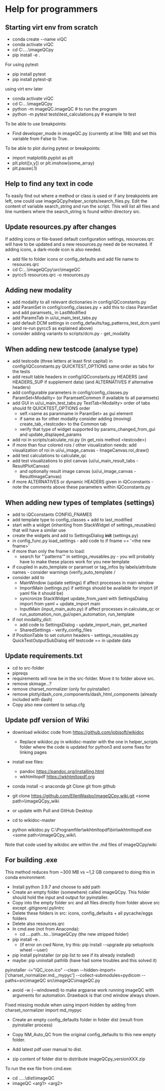 # Help for programmers

## Starting virt env from scratch
- conda create --name viQC
- conda activate viQC
- cd C:\....\imageQCpy
- pip install -e .

For using pytest:
- pip install pytest
- pip install pytest-qt

using virt env later
- conda activate viQC
- cd C:\...\imageQCpy
- python -m imageQC.imageQC # to run the program
- python -m pytest tests\test_calculations.py # example to test

To be able to use breakpoints:
- Find developer_mode in imageQC.py (currently at line 198) and set this variable from False to True.

To be able to plot during pytest or breakpoints:
- import matplotlib.pyplot as plt
- plt.plot([x,y]) or plt.imshow(some_array)
- plt.pause(.1)

## Help to find any text in code
To easily find out where a method or class is used or if any breakpoints are left, one could use imageQCpy/helper_scripts/search_files.py.
Edit the content of variable search_string and run the script. This will list all files and line numbers where the search_string is found within directory src.

## Update resources.py after changes
If adding icons or file-based default configuration settings, resources.qrc will have to be updated and a new resources.py need de be recreated.
If adding icons, a dark-mode icon is also needed.

- add file to folder icons or config_defaults and add file name to resouces.qrc
- cd C:\...\imageQCpy\src\imageQC
- pyrcc5 resources.qrc -o resources.py

## Adding new modality
- add modality to all relevant dictionaries in config/iQCconstants.py
- add ParamSet<mod> in config/config_classes.py + add this to class ParamSet and add paramsets_<mod> in LastModified
- add ParamsTab<mod> in ui/ui_main_test_tabs.py
- add default DCM settings in config_defaults/tag_patterns_test_dcm.yaml (and re-run pyrcc5 as explained above)
- consider adding variants to scripts/dcm.py - get_modality

## When adding new testcode (analyse type)
- add testcode (three letters at least first capital) in config/iQCconstants.py QUICKTEST_OPTIONS same order as tabs for the tests
- add result table headers in config/iQCconstants.py HEADERS (and HEADERS_SUP if supplement data) (and ALTERNATIVES if alternative headers)
- add configurable parameters in config/config_classes.py ParamSet&lt;Modality&gt; (or ParamsetCommon if available to all paramsets)
- add GUI in ui/ui_main_test_tabs.py TestTab&lt;Modality&gt; order of tabs should fit QUICKTEST_OPTIONS order
	- self.&lt;same as paramname in ParamSet&gt; as gui element
	- if same as for other modality consider adding (moving) create_tab_&lt;testcode&gt; to the Common tab
	- verify that type of widget supported by params_changed_from_gui and update_displayed_params
- add roi in scripts/calculate_roi.py (in get_rois method &lt;testcode&gt;)
- if more than four colored rois / other visualization needs: add visualization of roi in ui/ui_image_canvas - ImageCanvas.roi_draw()
- add test calculations to calculate_qc
- add test visualizations to plot canvas (ui/ui_main_result_tabs - ResultPlotCanvas)
	- and optionally result image canvas (ui/ui_image_canvas - ResultImageCanvas)
- if more ALTERNATIVES or dynamic HEADERS given in iQCconstants - note the comments above these parameters within iQCconstants.py
 
## When adding new types of templates (settings)
- add to iQCconstants CONFIG_FNAMES
- add template type to config_classes + add to last_modified
- start with a widget (inheriting from StackWidget of settings_reusables) that will have a similar use
- create the widgets and add to SettingsDialog __init__ (settings.py)
- in config_func.py load_settings - add code to if fname == '&lt;the new fname&gt;'
- if more than only the fname to load:
	- search for "'patterns'" in  settings_reusables.py - you will probably have to make these places work for you new template
- if coupled in auto_template or paramset or tag_infos by labels/attribute names - consider warnings (verify_auto_template / 
- consider add to 
	- MainWindow (update settings) if affect processes in main window
	- ImportMain (settings.py) if settings should be available for import (if yaml file it should be)
	- syncronize StackWidget update_from_yaml with SettingsDialog import from yaml + update_import main
	- InputMain (input_main_auto.py) if affect processes in calculate_qc or run_automation_non_gui/open_automation, run_template
- if not modality_dict:
	- add code to SettingsDialog - update_import_main, get_marked
	- SharedSettings - verify_config_files
- if PositionTable to set column headers - settings_reusables.py QuickTestOutputSubDialog elif testcode == in update data

## Update requirements.txt
- cd to src-folder
- pipreqs 
- requirements will now be in the src-folder. Move it to folder above src.
- remove skimage...?
- remove charset_normalizer (only for pyinstaller)
- remove plotly/dash_core_components/dash_html_components (already included with dash)
- Copy also new content to setup.cfg

## Update pdf version of Wiki
- download wikidoc code from https://github.com/jobisoft/wikidoc
	- Replace wikidoc.py in wikidoc-master with the one in helper_scripts folder where the code is updated for python3 and some fixes for linking pages
- install exe files: 
	- pandoc https://pandoc.org/installing.html 
	- wkhtmltopdf https://wkhtmltopdf.org

- conda install -c anaconda git
Clone git from github
- git clone https://github.com/EllenWasbo/imageQCpy.wiki.git &lt;some path&gt;\imageQCpy_wiki
- or update with Pull and GitHub Desktop

- cd to wikidoc-master
- python wikidoc.py C:\Programfiler\wkhtmltopdf\bin\wkhtmltopdf.exe &lt;some path&gt;\\imageQCpy_wiki\

Note that code used by wikidoc are within the .md files of imageQCpy/wiki

## For building .exe
This method reduces from ~300 MB vs ~1,2 GB compared to doing this in conda environment:
- Install python 3.9.7 and choose to add path
- Create an empty folder (somewhere) called imageQCpy. This folder should hold the input and output for pyinstaller.
- Copy into the empty folder src and all files directly from folder above src except .gitignore/.pylintrc
- Delete these folders in src: icons, config_defaults + all pycache/eggs folders
- Delete also resources.qrc
- In cmd.exe (not from Anaconda):
	- cd ....path...to...\imageQCpy (the new stripped folder)
- pip install -e . 
	- (if error on cwd None, try this: pip install --upgrade pip setuptools wheel --user)
- pip install pyinstaller (or pip list to see if its already installed)
- maybe: pip uninstall pathlib (have had some troubles and this solved it)

pyinstaller -i="iQC_icon.ico" --clean --hidden-import=['charset_normalizer.md__mypyc'] --collect-submodules=pydicom --paths=src\imageQC src\imageQC\imageQC.py

- avoid -w (--windowed) to make argparse work running imageQC with arguments for automation. Drawback is that cmd window always shown.

Fixed missing module when using import-hidden by adding from charset_normalizer import md_mypyc

- Create an empty config_defaults folder in folder dist (result from pyinstaller process)
- Copy NM_Auto_QC from the original config_defaults to this new empty folder.
- Add latest pdf user manual to dist.

- zip content of folder dist to distribute imageQCpy_versionXXX.zip

To run the exe file from cmd.exe:
- cd .....\dist\imageQC
- imageQC &lt;arg1&gt; &lt;arg2&gt;
